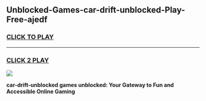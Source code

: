 
## Unblocked-Games-car-drift-unblocked-Play-Free-ajedf
<h3>
<a href="https://premium76.site?title=car-drift-unblocked&ref=19M">CLICK TO PLAY</a></h3>
<hr>

<h3>
<a href="https://premium76.site?title=car-drift-unblocked&ref=19M">CLICK 2 PLAY</a>
  
</h3>

<a href="https://premium76.site?title=car-drift-unblocked&ref=19M"><img src="https://clearcache.store/games.png"></a>


**car-drift-unblocked games unblocked: Your Gateway to Fun and Accessible Online Gaming**
